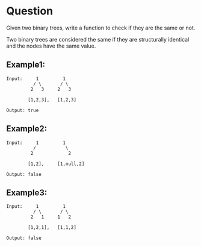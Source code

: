 # Question
Given two binary trees, write a function to check if they are the same or not.

Two binary trees are considered the same if they are structurally identical and the nodes have the same value.

## Example1:
```
Input:     1         1
          / \       / \
         2   3     2   3

        [1,2,3],   [1,2,3]

Output: true
```
## Example2:
```
Input:     1         1
          /           \
         2             2

        [1,2],     [1,null,2]

Output: false
```
## Example3:
```
Input:     1         1
          / \       / \
         2   1     1   2

        [1,2,1],   [1,1,2]

Output: false
```